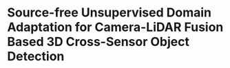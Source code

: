 # Source-free Unsupervised Domain Adaptation for Camera-LiDAR Fusion Based 3D Cross-Sensor Object Detection
